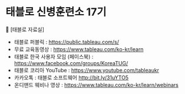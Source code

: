 # 태블로 신병훈련소 17기
📢 [태블로 자료실]
- 태블로 퍼블릭 : https://public.tableau.com/s/
- 무료 교육동영상 : https://www.tableau.com/ko-kr/learn
- 태블로 한국 사용자 모임 (페이스북) : https://www.facebook.com/groups/KoreaTUG/
- 태블로 코리아 YouTube : https://www.youtube.com/tableaukr
- 카카오톡 : 태블로 소프트웨어   http://bit.ly/31uYTO5
- 온디맨드 웨비나 영상 : https://www.tableau.com/ko-kr/learn/webinars
